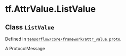 <div itemscope itemtype="http://developers.google.com/ReferenceObject">
<meta itemprop="name" content="tf.AttrValue.ListValue" />
<meta itemprop="path" content="Stable" />
</div>

# tf.AttrValue.ListValue

## Class `ListValue`





Defined in [`tensorflow/core/framework/attr_value.proto`](https://www.tensorflow.org/code/tensorflow/core/framework/attr_value.proto).

A ProtocolMessage

